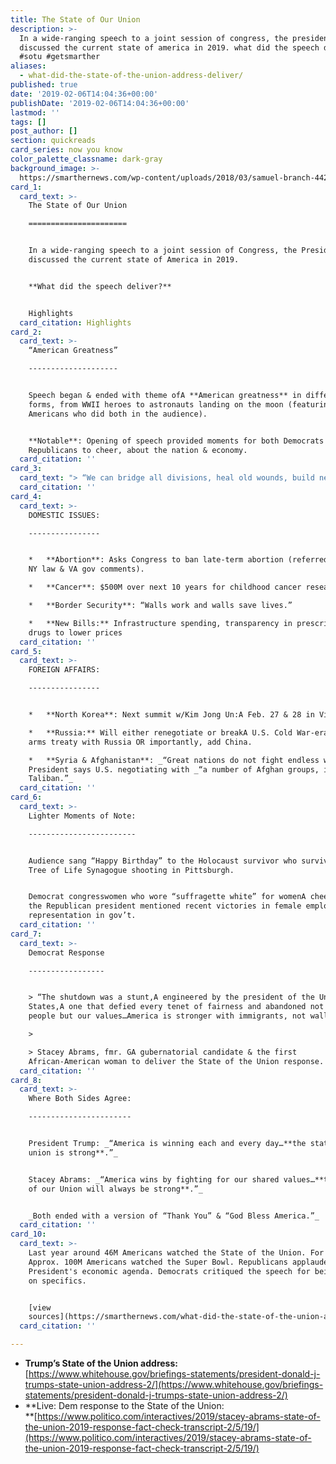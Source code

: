 ```yaml
---
title: The State of Our Union
description: >-
  In a wide-ranging speech to a joint session of congress, the president
  discussed the current state of america in 2019. what did the speech deliver?
  #sotu #getsmarther
aliases:
  - what-did-the-state-of-the-union-address-deliver/
published: true
date: '2019-02-06T14:04:36+00:00'
publishDate: '2019-02-06T14:04:36+00:00'
lastmod: ''
tags: []
post_author: []
section: quickreads
card_series: now you know
color_palette_classname: dark-gray
background_image: >-
  https://smarthernews.com/wp-content/uploads/2018/03/samuel-branch-442129-unsplash-scaled.jpg
card_1:
  card_text: >-
    The State of Our Union

    ======================


    In a wide-ranging speech to a joint session of Congress, the President
    discussed the current state of America in 2019.


    **What did the speech deliver?**


    Highlights
  card_citation: Highlights
card_2:
  card_text: >-
    “American Greatness”

    --------------------


    Speech began & ended with theme ofA **American greatness** in different
    forms, from WWII heroes to astronauts landing on the moon (featuring
    Americans who did both in the audience).


    **Notable**: Opening of speech provided moments for both Democrats &
    Republicans to cheer, about the nation & economy.
  card_citation: ''
card_3:
  card_text: "> “We can bridge all divisions, heal old wounds, build new coalitions, forge new solutions, and unlock the extraordinary promise of America’s future. The decision is ours to make. We must choose between greatness or gridlock, results or resistance, vision or vengeance, incredible progress or pointless destruction. Tonight, I ask you to choose greatness.”\n> \n> Pres. Trump delivered speech one week delayed due to gov't shutdown."
  card_citation: ''
card_4:
  card_text: >-
    DOMESTIC ISSUES:

    ----------------


    *   **Abortion**: Asks Congress to ban late-term abortion (referred to new
    NY law & VA gov comments).

    *   **Cancer**: $500M over next 10 years for childhood cancer research.

    *   **Border Security**: “Walls work and walls save lives.”

    *   **New Bills:** Infrastructure spending, transparency in prescription
    drugs to lower prices
  card_citation: ''
card_5:
  card_text: >-
    FOREIGN AFFAIRS:

    ----------------


    *   **North Korea**: Next summit w/Kim Jong Un:A Feb. 27 & 28 in Vietnam.

    *   **Russia:** Will either renegotiate or breakA U.S. Cold War-era nuclear
    arms treaty with Russia OR importantly, add China.

    *   **Syria & Afghanistan**: _“Great nations do not fight endless wars.”A_
    President says U.S. negotiating with _“a number of Afghan groups, incl. the
    Taliban.”_
  card_citation: ''
card_6:
  card_text: >-
    Lighter Moments of Note:

    ------------------------


    Audience sang “Happy Birthday” to the Holocaust survivor who survived the
    Tree of Life Synagogue shooting in Pittsburgh.


    Democrat congresswomen who wore “suffragette white” for womenA cheered when
    the Republican president mentioned recent victories in female employment &
    representation in gov’t.
  card_citation: ''
card_7:
  card_text: >-
    Democrat Response

    -----------------


    > “The shutdown was a stunt,A engineered by the president of the United
    States,A one that defied every tenet of fairness and abandoned not just our
    people but our values…America is stronger with immigrants, not walls.”

    > 

    > Stacey Abrams, fmr. GA gubernatorial candidate & the first
    African-American woman to deliver the State of the Union response.
  card_citation: ''
card_8:
  card_text: >-
    Where Both Sides Agree:

    -----------------------


    President Trump: _“America is winning each and every day…**the state of our
    union is strong**.”_


    Stacey Abrams: _“America wins by fighting for our shared values…**the State
    of our Union will always be strong**.”_


    _Both ended with a version of “Thank You” & “God Bless America.”_
  card_citation: ''
card_10:
  card_text: >-
    Last year around 46M Americans watched the State of the Union. For Context:
    Approx. 100M Americans watched the Super Bowl. Republicans applauded the
    President's economic agenda. Democrats critiqued the speech for being light
    on specifics.


    [view
    sources](https://smarthernews.com/what-did-the-state-of-the-union-address-deliver/)
  card_citation: ''

---
```

*   **Trump’s State of the Union address:**  
    [https://www.whitehouse.gov/briefings-statements/president-donald-j-trumps-state-union-address-2/](https://www.whitehouse.gov/briefings-statements/president-donald-j-trumps-state-union-address-2/)
*   **Live: Dem response to the State of the Union:  
    **[https://www.politico.com/interactives/2019/stacey-abrams-state-of-the-union-2019-response-fact-check-transcript-2/5/19/](https://www.politico.com/interactives/2019/stacey-abrams-state-of-the-union-2019-response-fact-check-transcript-2/5/19/)